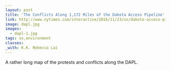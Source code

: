 ```yaml
---
layout: post
title: 'The Conflicts Along 1,172 Miles of the Dakota Access Pipeline'
link: http://www.nytimes.com/interactive/2016/11/23/us/dakota-access-pipeline-protest-map.html
image: dapl.jpg
images:
  - dapl-1.jpg
tags: us,environment
classes:
_with: K.K. Rebecca Lai
---
```


A rather long map of the protests and conflicts along the DAPL.
